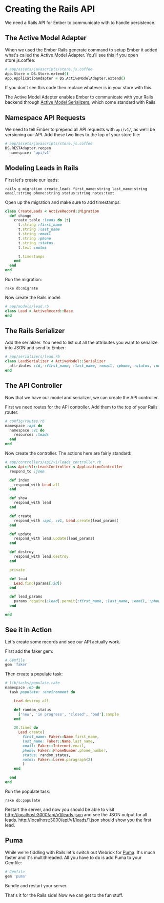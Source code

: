 # Creating the Rails API

We need a Rails API for Ember to communicate with to handle persistence.

## The Active Model Adapter

When we used the Ember Rails generate command to setup Ember it added what's called the Active Model Adapter. You'll see this if you open store.js.coffee:

```coffee
# app/assets/javascripts/store.js.coffee
App.Store = DS.Store.extend()
App.ApplicationAdapter = DS.ActiveModelAdapter.extend()
```

If you don't see this code then replace whatever is in your store with this.

The Active Model Adapter enables Ember to communicate with your Rails backend through  [Active Model Serializers](https://github.com/rails-api/active_model_serializers), which come standard with Rails.

## Namespace API Requests

We need to tell Ember to prepend all API requests with `api/v1/`, as we'll be versioning our API. Add these two lines to the top of your store file:

```coffee
# app/assets/javascripts/store.js.coffee
DS.RESTAdapter.reopen
  namespace: 'api/v1'
```

## Modeling Leads in Rails

First let's create our leads:

```shell
rails g migration create_leads first_name:string last_name:string email:string phone:string status:string notes:text
```

Open up the migration and make sure to add timestamps:

```ruby
class CreateLeads < ActiveRecord::Migration
  def change
    create_table :leads do |t|
      t.string :first_name
      t.string :last_name
      t.string :email
      t.string :phone
      t.string :status
      t.text :notes

      t.timestamps
    end
  end
end
```

Run the migration:

```shell
rake db:migrate
```

Now create the Rails model:

```ruby
# app/models/lead.rb
class Lead < ActiveRecord::Base
end
```

## The Rails Serializer

Add the serializer. You need to list out all the attributes you want to serialize into JSON and send to Ember:

```ruby
# app/serializers/lead.rb
class LeadSerializer < ActiveModel::Serializer
  attributes :id, :first_name, :last_name, :email, :phone, :status, :notes
end
```

## The API Controller

Now that we have our model and serializer, we can create the API controller.

First we need routes for the API controller. Add them to the top of your Rails router:

```ruby
# config/routes.rb
namespace :api do
  namespace :v1 do
    resources :leads
  end
end
```

Now create the controller. The actions here are fairly standard:

```ruby
# app/controllers/api/v1/leads_controller.rb
class Api::V1::LeadsController < ApplicationController
  respond_to :json

  def index
    respond_with Lead.all
  end

  def show
    respond_with lead
  end

  def create
    respond_with :api, :v1, Lead.create(lead_params)
  end

  def update
    respond_with lead.update(lead_params)
  end

  def destroy
    respond_with lead.destroy
  end

  private

  def lead
    Lead.find(params[:id])
  end

  def lead_params
    params.require(:lead).permit(:first_name, :last_name, :email, :phone, :status, :notes)
  end

end
```

## See it in Action

Let's create some records and see our API actually work. 

First add the faker gem:

```ruby
# Gemfile
gem 'faker'
```

Then create a populate task:

```ruby
# lib/tasks/populate.rake
namespace :db do
  task populate: :environment do

    Lead.destroy_all

    def random_status
      ['new', 'in progress', 'closed', 'bad'].sample
    end

    20.times do
      Lead.create(
        first_name: Faker::Name.first_name,
        last_name: Faker::Name.last_name,
        email: Faker::Internet.email,
        phone: Faker::PhoneNumber.phone_number,
        status: random_status,
        notes: Faker::Lorem.paragraph(2)
        )
    end

  end
end
```

Run the populate task:

```shell
rake db:populate
```

Restart the server, and now you should be able to visit [http://localhost:3000/api/v1/leads.json](http://localhost:3000/api/v1/leads.json) and see the JSON output for all leads. [http://localhost:3000/api/v1/leads/1.json](http://localhost:3000/api/v1/leads/1.json) should show you the first lead.

## Puma

While we're fiddling with Rails let's switch out Webrick for [Puma](http://puma.io/). It's much faster and it's multithreaded. All you have to do is add Puma to your Gemfile:

```ruby
# Gemfile
gem 'puma'
```

Bundle and restart your server.

That's it for the Rails side! Now we can get to the fun stuff.
